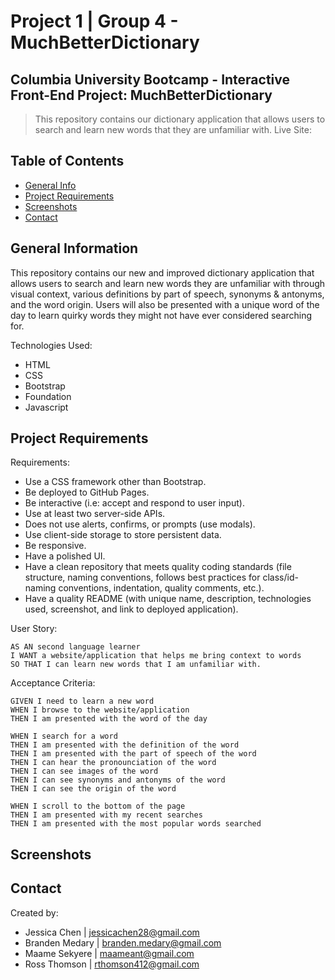 # Project 1 | Group 4 - MuchBetterDictionary

## Columbia University Bootcamp - Interactive Front-End Project: MuchBetterDictionary

> This repository contains our dictionary application that allows users to search and learn new words that they are unfamiliar with.
> Live Site:

## Table of Contents

- [General Info](#general-information)
- [Project Requirements](#project-requirements)
- [Screenshots](#screenshots)
- [Contact](#contact)

## General Information

This repository contains our new and improved dictionary application that allows users to search and learn new words they are unfamiliar with through visual context, various definitions by part of speech, synonyms & antonyms, and the word origin. Users will also be presented with a unique word of the day to learn quirky words they might not have ever considered searching for.

Technologies Used:

- HTML
- CSS
- Bootstrap
- Foundation
- Javascript

## Project Requirements

Requirements:

- Use a CSS framework other than Bootstrap.
- Be deployed to GitHub Pages.
- Be interactive (i.e: accept and respond to user input).
- Use at least two server-side APIs.
- Does not use alerts, confirms, or prompts (use modals).
- Use client-side storage to store persistent data.
- Be responsive.
- Have a polished UI.
- Have a clean repository that meets quality coding standards (file structure, naming conventions, follows best practices for class/id-naming conventions, indentation, quality comments, etc.).
- Have a quality README (with unique name, description, technologies used, screenshot, and link to deployed application).

User Story:

```
AS AN second language learner
I WANT a website/application that helps me bring context to words
SO THAT I can learn new words that I am unfamiliar with.
```

Acceptance Criteria:

```
GIVEN I need to learn a new word
WHEN I browse to the website/application
THEN I am presented with the word of the day

WHEN I search for a word
THEN I am presented with the definition of the word
THEN I am presented with the part of speech of the word
THEN I can hear the pronounciation of the word
THEN I can see images of the word
THEN I can see synonyms and antonyms of the word
THEN I can see the origin of the word

WHEN I scroll to the bottom of the page
THEN I am presented with my recent searches
THEN I am presented with the most popular words searched

```

## Screenshots

## Contact

Created by:

- Jessica Chen | jessicachen28@gmail.com
- Branden Medary | branden.medary@gmail.com
- Maame Sekyere | maameant@gmail.com
- Ross Thomson | rthomson412@gmail.com
